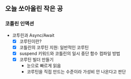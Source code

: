 ## 오늘 쏘아올린 작은 공

### 코틀린 인액션

- 코투린과 Async/Await
    - [x] 코루틴이란?
    - [x] 코틀린의 코루틴 지원: 일반적인 코루틴
    - [x] suspend 키워드와 코틀린의 일시 중단 함수 컴파일 방법
    - [x] 코루틴 빌더 만들기
        - 눈으로 빠르게 읽음
        - 코루틴을 직접 만드는 수준이라 가성비 안 나온다고 판단 